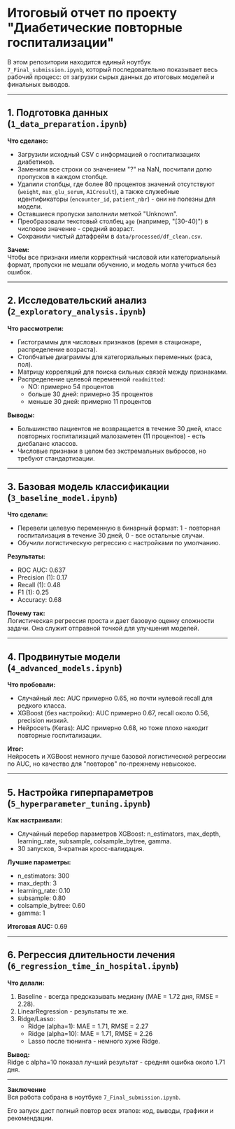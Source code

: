 # Итоговый отчет по проекту "Диабетические повторные госпитализации"

В этом репозитории находится единый ноутбук `7_Final_submission.ipynb`, который последовательно показывает весь рабочий процесс: от загрузки сырых данных до итоговых моделей и финальных выводов.

---

## 1. Подготовка данных (`1_data_preparation.ipynb`)

**Что сделано:**  
- Загрузили исходный CSV с информацией о госпитализациях диабетиков.
- Заменили все строки со значением "?" на NaN, посчитали долю пропусков в каждом столбце.
- Удалили столбцы, где более 80 процентов значений отсутствуют (`weight`, `max_glu_serum`, `A1Cresult`), а также служебные идентификаторы (`encounter_id`, `patient_nbr`) - они не полезны для модели.
- Оставшиеся пропуски заполнили меткой "Unknown".
- Преобразовали текстовый столбец `age` (например, "[30-40)") в числовое значение - средний возраст.
- Сохранили чистый датафрейм в `data/processed/df_clean.csv`.

**Зачем:**  
Чтобы все признаки имели корректный числовой или категориальный формат, пропуски не мешали обучению, и модель могла учиться без ошибок.

---

## 2. Исследовательский анализ (`2_exploratory_analysis.ipynb`)

**Что рассмотрели:**  
- Гистограммы для числовых признаков (время в стационаре, распределение возраста).
- Столбчатые диаграммы для категориальных переменных (раса, пол).
- Матрицу корреляций для поиска сильных связей между признаками.
- Распределение целевой переменной `readmitted`:
  - NO: примерно 54 процентов
  - больше 30 дней: примерно 35 процентов
  - меньше 30 дней: примерно 11 процентов

**Выводы:**  
- Большинство пациентов не возвращается в течение 30 дней, класс повторных госпитализаций малозаметен (11 процентов) - есть дисбаланс классов.
- Числовые признаки в целом без экстремальных выбросов, но требуют стандартизации.

---

## 3. Базовая модель классификации (`3_baseline_model.ipynb`)

**Что сделали:**  
- Перевели целевую переменную в бинарный формат: 1 - повторная госпитализация в течение 30 дней, 0 - все остальные случаи.
- Обучили логистическую регрессию с настройками по умолчанию.

**Результаты:**  
- ROC AUC: 0.637
- Precision (1): 0.17
- Recall (1): 0.48
- F1 (1): 0.25
- Accuracy: 0.68

**Почему так:**  
Логистическая регрессия проста и дает базовую оценку сложности задачи. Она служит отправной точкой для улучшения моделей.

---

## 4. Продвинутые модели (`4_advanced_models.ipynb`)

**Что пробовали:**  
- Случайный лес: AUC примерно 0.65, но почти нулевой recall для редкого класса.
- XGBoost (без настройки): AUC примерно 0.67, recall около 0.56, precision низкий.
- Нейросеть (Keras): AUC примерно 0.68, но тоже плохо находит повторные госпитализации.

**Итог:**  
Нейросеть и XGBoost немного лучше базовой логистической регрессии по AUC, но качество для "повторов" по-прежнему невысокое.

---

## 5. Настройка гиперпараметров (`5_hyperparameter_tuning.ipynb`)

**Как настраивали:**  
- Случайный перебор параметров XGBoost: n_estimators, max_depth, learning_rate, subsample, colsample_bytree, gamma.
- 30 запусков, 3-кратная кросс-валидация.

**Лучшие параметры:**  
- n_estimators: 300
- max_depth: 3
- learning_rate: 0.10
- subsample: 0.80
- colsample_bytree: 0.60
- gamma: 1

**Итоговая AUC:** 0.69

---

## 6. Регрессия длительности лечения (`6_regression_time_in_hospital.ipynb`)

**Что делали:**  
1. Baseline - всегда предсказывать медиану (MAE = 1.72 дня, RMSE = 2.28).
2. LinearRegression - результаты те же.
3. Ridge/Lasso:
   - Ridge (alpha=1): MAE = 1.71, RMSE = 2.27
   - Ridge (alpha=10): MAE = 1.71, RMSE = 2.26
   - Lasso после тюнинга - немного хуже Ridge.

**Вывод:**  
Ridge с alpha=10 показал лучший результат - средняя ошибка около 1.71 дня.


---

**Заключение**  
Вся работа собрана в ноутбуке `7_Final_submission.ipynb`. 

Его запуск даст полный повтор всех этапов: код, выводы, графики и рекомендации.